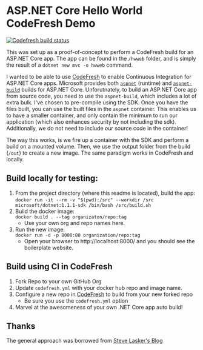 # ASP.NET Core Hello World CodeFresh Demo

[![Codefresh build status]( https://g.codefresh.io/api/badges/build?repoOwner=dzirkler&repoName=aspnetcorehelloworld&branch=master&pipelineName=aspnetcorehelloworld&accountName=dzirkler&type=cf-1)]( https://g.codefresh.io/repositories/dzirkler/aspnetcorehelloworld/builds?filter=trigger:build;branch:master;service:58e07d37cc95fd01008e4e16~aspnetcorehelloworld)

This was set up as a proof-of-concept to perform a CodeFresh build for an ASP.NET Core app. The app can be found in 
the `/hwweb` folder, and is simply the result of a `dotnet new mvc -o hwweb` command.

I wanted to be able to use [CodeFresh](http://codefresh.io) to enable Continuous Integration for ASP.NET Core apps.
Microsoft provides both [`aspnet`](https://hub.docker.com/r/microsoft/aspnet/) (runtime) and 
[`aspnet-build`](https://hub.docker.com/r/microsoft/aspnet-build/) builds for ASP.NET Core. Unforutnately, to build an 
ASP.NET Core app from source code, you need to use the `aspnet-build`, which includes a lot of extra bulk. I've chosen 
to pre-compile using the SDK. Once you have the files built, you can use the built files in the `aspnet` container. 
This enables us to have a smaller container, and only contain the minimum to run our application (which also enhances 
security by not including the sdk). Additionally, we do not need to include our source code in the container!

The way this works, is we fire up a container with the SDK and perform a build on a mounted volume. Then, we use
the output folder from the build (`/out`) to create a new image. The same paradigm works in CodeFresh and locally.


## Build locally for testing:

1. From the project directory (where this readme is located), build the app:  
`docker run -it --rm -v "$(pwd):/src" --workdir /src microsoft/dotnet:1.1.1-sdk /bin/bash /src/build.sh`
1. Build the docker image:  
`docker build . --tag organizaton/repo:tag`  
    * Use your own org and repo names here.
1. Run the new image:  
`docker run -d -p 8000:80 organization/repo:tag`
    * Open your browser to http://localhost:8000/ and you should see the boilerplate website.


## Build using CI in CodeFresh

1. Fork Repo to your own GitHub Org
1. Update `codefresh.yml` with your docker hub repo and image name.
1. Configure a new repo in [CodeFresh](http://codefresh.io) to build from your new forked repo
    * Be sure you use the `codefresh.yml` option
1. Marvel at the awesomeness of your own .NET Core app auto build!


## Thanks
The general approach was borrowed from [Steve Lasker's Blog](https://blogs.msdn.microsoft.com/stevelasker/2016/09/29/building-optimized-docker-images-with-asp-net-core/)

